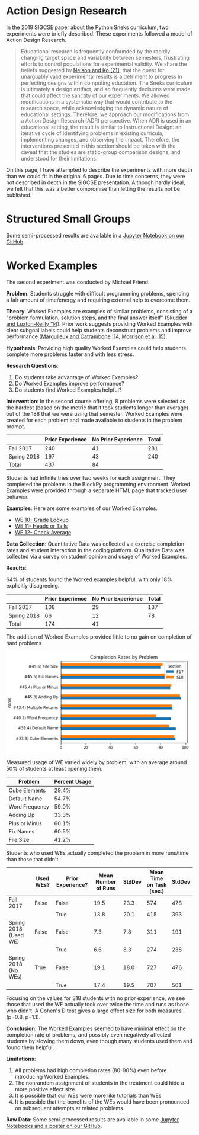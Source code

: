 # Action Design Research

In the 2019 SIGCSE paper about the Python Sneks curriculum, two experiments were
briefly described. These experiments followed a model of Action Design Research.

> Educational research is frequently confounded by the rapidly changing target
> space and variability between semesters, frustrating efforts to control
> populations for experimental validity. We share the beliefs suggested by
> [Nelson and Ko [21]](https://faculty.washington.edu/ajko/papers/Nelson2018Theory.pdf), that the quest for unarguably valid experimental results
> is a detriment to progress in perfecting designs within computing
> education. The Sneks curriculum is ultimately a design artifact, and
> so frequently decisions were made that could affect the sanctity of
> our experiments. We allowed modifications in a systematic way
> that would contribute to the research space, while acknowledging
> the dynamic nature of educational settings. Therefore, we approach
> our modifications from a Action Design Research (ADR) perspective.
> When ADR is used in an educational setting, the result is
> similar to Instructional Design: an iterative cycle of identifying
> problems in existing curricula, implementing changes, and observing
> the impact. Therefore, the interventions presented in this section
> should be taken with the caveat that the studies are static-group
> comparison designs, and understood for their limitations.

On this page, I have attempted to describe the experiments with more depth than
we could fit in the original 6 pages. Due to time concerns, they were not
described in depth in the SIGCSE presentation. Although hardly ideal, we felt
that this was a better compromise than letting the results not be published.

# Structured Small Groups



Some semi-processed results are available in a [Jupyter Notebook on our GitHub](https://github.com/acbart/python-sneks/blob/master/evaluations/allie-small-groups/research_data_2018.ipynb).

# Worked Examples

The second experiment was conducted by Michael Friend.

**Problem**: Students struggle with difficult programming problems, spending a fair amount of time/energy and requiring external help to overcome them. 

**Theory**: Worked Examples are examples of similar problems, consisting of a "problem formulation, solution steps, and the final answer itself" ([Skudder and Luxton-Reilly '14](https://dl.acm.org/citation.cfm?id=2667497)). Prior work suggests providing Worked Examples with clear subgoal labels could help students deconstruct problems and improve performance ([Margulieux and Catrambone '14](https://dl.acm.org/citation.cfm?id=2567853), [Morrison et al '15](https://dl.acm.org/citation.cfm?id=2787733)).

**Hypothesis**: Providing high quality Worked Examples could help students complete more problems faster and with less stress.

**Research Questions**:

1. Do students take advantage of Worked Examples?
2. Do Worked Examples improve performance?
3. Do students find Worked Examples helpful?

**Intervention**: In the second course offering, 8 problems were
selected as the hardest (based on the metric that it took students
longer than average) out of the 188 that we were using that semester. Worked
Examples were created for each problem and made available to students in
the problem prompt.

|  | Prior Experience | No Prior Experience | Total |
|-------------|------------------|---------------------|-------|
| Fall 2017 | 240 | 41 | 281 |
| Spring 2018 | 197 | 43 | 240 |
| Total | 437 | 84 |  |

Students had infinite tries over two weeks for each assignment.
They completed the problems in the BlockPy programming environment.
Worked Examples were provided through a separate HTML page that tracked
user behavior.

**Examples**: Here are some examples of our Worked Examples.

* [WE 10- Grade Lookup](https://think.cs.vt.edu/worked_examples/load?filename=10_grade_lookup.html&assignment_id=)
* [WE 11- Heads or Tails](https://think.cs.vt.edu/worked_examples/load?filename=11HeadsOrTails.html&assignment_id=)
* [WE 12- Check Average](https://think.cs.vt.edu/worked_examples/load?filename=12CheckAverage.html&assignment_id=)

**Data Collection**: Quantitative Data was collected via exercise
completion rates and student interaction in the coding platform.
Qualitative Data was collected via a survey on student opinion and
usage of Worked Examples.

**Results**: 

64% of students found the Worked examples helpful, with only 18% explicitly disagreeing.

|  | Prior Experience | No Prior Experience | Total |
|-------------|------------------|---------------------|-------|
| Fall 2017 | 108 | 29 | 137 |
| Spring 2018 | 66 | 12 | 78 |
| Total | 174 | 41 |  |

The addition of Worked Examples provided little to no gain on completion of hard problems

![Completion Rates over Time](sigcse/we_completion_rate.png)

Measured usage of WE varied widely by problem, with an average around 50% of students at least opening them.


| Problem | Percent Usage |
|---------|---------------|
| Cube Elements | 29.4% |
| Default Name | 54.7% |
| Word Frequency | 59.0% |
| Adding Up | 33.3% |
| Plus or Minus | 60.1% |
| Fix Names | 60.5% |
| File Size | 41.2% |

Students who used WEs actually completed the problem in more runs/time than those that didn't.

|  | Used WEs? | Prior Experience? | Mean Number of Runs | StdDev | Mean Time on Task (sec.) | StdDev |
|-----------------------|-----------|-------------------|---------------------|--------|--------------------------|--------|
| Fall 2017 | False | False | 19.5 | 23.3 | 574 | 478 |
|  |  | True | 13.8 | 20.1 | 415 | 393 |
| Spring 2018 (Used WE) | False | False | 7.3 | 7.8 | 311 | 191 |
|  |  | True | 6.6 | 8.3 | 274 | 238 |
| Spring 2018 (No WEs) | True | False | 19.1 | 18.0 | 727 | 476 |
|  |  | True | 17.4 | 19.5 | 707 | 501 |

Focusing on the values for S18 students with no prior experience, we see those that used the WE actually took over twice the time and runs as those who didn't. 
A Cohen's D test gives a large effect size for both measures (p=0.8, p=1.1).

**Conclusion**: The Worked Examples seemed to have minimal
effect on the completion rate of problems, and possibly even negatively affected students by slowing them down, even though many students used them and found them helpful.

**Limitations**:

1. All problems had high completion rates (80-90%) even before introducing Worked Examples.
2. The nonrandom assignment of students in the treatment could hide a more positive effect size.
3. It is possible that our WEs were more like tutorials than WEs
4. It is possible that the benefits of the WEs would have been pronounced on subsequent attempts at related problems.

**Raw Data**: Some semi-processed results are available in some [Jupyter Notebooks and a poster on our GitHub](https://github.com/acbart/python-sneks/tree/master/evaluations/michael-worked-examples).

